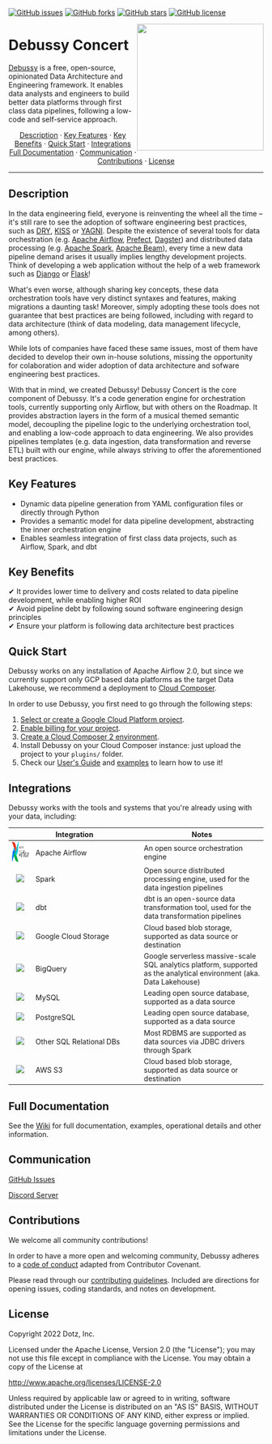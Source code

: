 [![GitHub issues](https://img.shields.io/github/issues/DotzInc/debussy_concert)](https://github.com/DotzInc/debussy_concert/issues)
[![GitHub forks](https://img.shields.io/github/forks/DotzInc/debussy_concert)](https://github.com/DotzInc/debussy_concert/network)
[![GitHub stars](https://img.shields.io/github/stars/DotzInc/debussy_concert)](https://github.com/DotzInc/debussy_concert/stargazers)
[![GitHub license](https://img.shields.io/github/license/DotzInc/debussy_concert)](https://github.com/DotzInc/debussy_concert/blob/master/LICENSE)


<img align="right" src="https://github.com/DotzInc/debussy_concert/blob/master/docs/images/debussy_logo.png" width="250" height="250">

# Debussy Concert

[Debussy](https://github.com/DotzInc/debussy_concert/wiki) is a free, open-source, opinionated Data Architecture and Engineering framework. It enables data analysts and engineers to build better data platforms through first class data pipelines, following a low-code and self-service approach. 

<p align="center">
  <a href="#description">Description</a>
  <span> · </span>
  <a href="#key-features">Key Features</a>
  <span> · </span>
  <a href="#key-benefits">Key Benefits</a>
  <span> · </span>
  <a href="#quick-start">Quick Start</a>
  <span> · </span>
  <a href="#integrations">Integrations</a>
  </br>
  <a href="#full-documentation">Full Documentation</a>
  <span> · </span>
  <a href="#communication">Communication</a>
  <span> · </span>
  <a href="#contributions">Contributions</a>
  <span> · </span>
  <a href="#license">License</a>
</h3>

---

## Description

In the data engineering field, everyone is reinventing the wheel all the time – it's still rare to see the adoption of software engineering best practices, such as [DRY](https://en.wikipedia.org/wiki/Don%27t_repeat_yourself), [KISS](https://en.wikipedia.org/wiki/KISS_principle) or [YAGNI](https://en.wikipedia.org/wiki/You_aren%27t_gonna_need_it). Despite the existence of several tools for data orchestration (e.g. [Apache Airflow](https://airflow.apache.org/), [Prefect](https://www.prefect.io/), [Dagster](https://dagster.io/)) and distributed data processing (e.g. [Apache Spark](https://spark.apache.org/), [Apache Beam](https://beam.apache.org/)), every time a new data pipeline demand arises it usually implies lengthy development projects. Think of developing a web application without the help of a web framework such as [Django](https://www.djangoproject.com/) or [Flask](https://palletsprojects.com/p/flask/)!

What's even worse, although sharing key concepts, these data orchestration tools have very distinct syntaxes and features, making migrations a daunting task! Moreover, simply adopting these tools does not guarantee that best practices are being followed, including with regard to data architecture (think of data modeling, data management lifecycle, among others).

While lots of companies have faced these same issues, most of them have decided to develop their own in-house solutions, missing the opportunity for colaboration and wider adoption of data architecture and sofware engineering best practices.

With that in mind, we created Debussy! Debussy Concert is the core component of Debussy. It's a code generation engine for orchestration tools, currently supporting only Airflow, but with others on the Roadmap. It provides abstraction layers in the form of a musical themed semantic model, decoupling the pipeline logic to the underlying orchestration tool, and enabling a low-code approach to data engineering. We also provides pipelines templates (e.g. data ingestion, data transformation and reverse ETL) built with our engine, while always striving to offer the aforementioned best practices.

## Key Features
- Dynamic data pipeline generation from YAML configuration files or directly through Python
- Provides a semantic model for data pipeline development, abstracting the inner orchestration engine
- Enables seamless integration of first class data projects, such as Airflow, Spark, and dbt

## Key Benefits

&#10004; It provides lower time to delivery and costs related to data pipeline development, while enabling higher ROI <br />
&#10004; Avoid pipeline debt by following sound software engineering design principles <br />
&#10004; Ensure your platform is following data architecture best practices <br />

## Quick Start

Debussy works on any installation of Apache Airflow 2.0, but since we currently support only GCP based data platforms as the target Data Lakehouse, we recommend a deployment to [Cloud Composer](https://cloud.google.com/composer).

In order to use Debussy, you first need to go through the following steps:

1. [Select or create a Google Cloud Platform project](https://console.cloud.google.com/cloud-resource-manager).
2. [Enable billing for your project](https://cloud.google.com/billing/docs/how-to/modify-project#enable_billing_for_a_project).
3. [Create a Cloud Composer 2 environment](https://cloud.google.com/composer/docs/composer-2/create-environments).
4. Install Debussy on your Cloud Composer instance: just upload the project to your `plugins/` folder.
5. Check our [User's Guide](https://github.com/DotzInc/debussy_concert/wiki/User's-Guide) and [examples](https://github.com/DotzInc/debussy_concert/tree/master/examples) to learn how to use it!

Integrations
-------------------------------------------------------------------------------
Debussy works with the tools and systems that you're already using with your data, including:

<table>
	<thead>
		<tr>
			<th colspan="2">Integration</th>
			<th>Notes</th>
		</tr>
	</thead>
	<tbody>
		<tr>
			<td style="text-align: center; height=40px;"><img height="40" src="https://raw.githubusercontent.com/apache/airflow/master/docs/apache-airflow/img/logos/wordmark_1.png" /></td>
			<td style="width: 200px;">Apache Airflow</td>
			<td>An open source orchestration engine</td>
		</tr>
		<tr>
			<td style="text-align: center; height=40px;"><img height="40" src="https://spark.apache.org/images/spark-logo-trademark.png" /></td>
			<td style="width: 200px;">Spark</td>
			<td>Open source distributed processing engine, used for the data ingestion pipelines</td>
		</tr>
		<tr>
			<td style="text-align: center; height=40px;"><img height="40" src="https://www.getdbt.com/ui/img/logos/dbt-logo.svg" /></td>
			<td style="width: 200px;">dbt</td>
			<td>dbt is an open-source data transformation tool, used for the data transformation pipelines</td>
		</tr>
		<tr>
			<td style="text-align: center; height=40px;"><img height="40" src="https://assets.website-files.com/60d5e12b5c772dbf7315804e/62cddd0e6400a93d1dbcdf37_Google%20Cloud%20Storage.svg" /></td>
			<td style="width: 200px;">Google Cloud Storage</td>
			<td>Cloud based blob storage, supported as data source or destination</td>
		</tr>
		<tr>
			<td style="text-align: center; height=40px;"><img height="40" src="https://raw.githubusercontent.com/gist/nelsonauner/be8160f2e576a327bfcde085b334f622/raw/b4ec25dd4d698abdc37e6c1887ec69ddcca1d27d/google_bigquery_logo.svg" /></td>
			<td style="width: 200px;">BigQuery</td>
			<td>Google serverless massive-scale SQL analytics platform, supported as the analytical environment (aka. Data Lakehouse)</td>
		</tr>
		<tr>
			<td style="text-align: center; height=40px;"><img height="40" src="https://www.mysql.com/common/logos/powered-by-mysql-167x86.png" /></td>
			<td style="width: 200px;">MySQL</td>
			<td>Leading open source database, supported as a data source</td>
		</tr>
		<tr>
			<td style="text-align: center; height=40px;"><img height="40" src="https://wiki.postgresql.org/images/3/30/PostgreSQL_logo.3colors.120x120.png" /></td>
			<td style="width: 200px;">PostgreSQL</td>
			<td>Leading open source database, supported as a data source</td>
		</tr>
		<tr>
			<td style="text-align: center; height=40px;"><img height="40" src="https://www.oracle.com/a/ocom/img/jdbc.svg" /></td>
			<td style="width: 200px;">Other SQL Relational DBs</td>
			<td>Most RDBMS are supported as data sources via JDBC drivers through Spark</td>
		</tr>
		<tr>
			<td style="text-align: center; height=40px;"><img height="40" src="https://braze-marketing-assets.s3.amazonaws.com/images/partner_logos/amazon-s3.png" /></td>
			<td style="width: 200px;">AWS S3</td>
			<td>Cloud based blob storage, supported as data source or destination</td>
		</tr>
	</tbody>
</table>


## Full Documentation
See the [Wiki](https://github.com/DotzInc/debussy_concert/wiki) for full documentation, examples, operational details and other information.

## Communication
[GitHub Issues](https://github.com/DotzInc/debussy_concert/issues)

[Discord Server](https://discord.gg/FpNX79pY)

## Contributions
We welcome all community contributions!

In order to have a more open and welcoming community, Debussy adheres to a [code of conduct](https://github.com/DotzInc/debussy_concert/wiki/Code-of-Conduct) adapted from Contributor Covenant.

Please read through our [contributing guidelines](https://github.com/DotzInc/debussy_concert/wiki/Contributing-Guide). Included are directions for opening issues, coding standards, and notes on development.

## License
Copyright 2022 Dotz, Inc.

Licensed under the Apache License, Version 2.0 (the "License"); you may not use this file except in compliance with the License. You may obtain a copy of the License at

http://www.apache.org/licenses/LICENSE-2.0

Unless required by applicable law or agreed to in writing, software distributed under the License is distributed on an "AS IS" BASIS, WITHOUT WARRANTIES OR CONDITIONS OF ANY KIND, either express or implied. See the License for the specific language governing permissions and limitations under the License.
